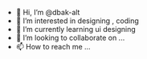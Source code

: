 - 👋 Hi, I’m @dbak-alt
- 👀 I’m interested in designing , coding
- 🌱 I’m currently learning ui designing
- 💞️ I’m looking to collaborate on ...
- 📫 How to reach me ...

<!---
dbak-alt/dbak-alt is a ✨ special ✨ repository because its `README.md` (this file) appears on your GitHub profile.
You can click the Preview link to take a look at your changes.
--->
